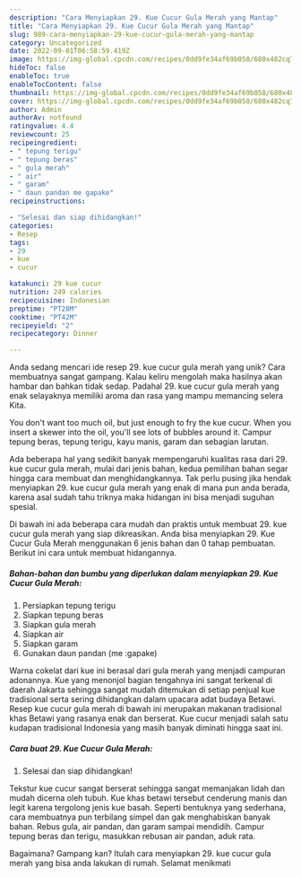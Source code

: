 ```yaml
---
description: "Cara Menyiapkan 29. Kue Cucur Gula Merah yang Mantap"
title: "Cara Menyiapkan 29. Kue Cucur Gula Merah yang Mantap"
slug: 989-cara-menyiapkan-29-kue-cucur-gula-merah-yang-mantap
category: Uncategorized
date: 2022-09-01T06:58:59.419Z
image: https://img-global.cpcdn.com/recipes/0dd9fe34af69b058/680x482cq70/29-kue-cucur-gula-merah-foto-resep-utama.jpg
hideToc: false
enableToc: true
enableTocContent: false
thumbnail: https://img-global.cpcdn.com/recipes/0dd9fe34af69b058/680x482cq70/29-kue-cucur-gula-merah-foto-resep-utama.jpg
cover: https://img-global.cpcdn.com/recipes/0dd9fe34af69b058/680x482cq70/29-kue-cucur-gula-merah-foto-resep-utama.jpg
author: Admin
authorAv: notfound
ratingvalue: 4.4
reviewcount: 25
recipeingredient:
- " tepung terigu"
- " tepung beras"
- " gula merah"
- " air"
- " garam"
- " daun pandan me gapake"
recipeinstructions:

- "Selesai dan siap dihidangkan!"
categories:
- Resep
tags:
- 29
- kue
- cucur

katakunci: 29 kue cucur 
nutrition: 249 calories
recipecuisine: Indonesian
preptime: "PT28M"
cooktime: "PT42M"
recipeyield: "2"
recipecategory: Dinner

---
```





Anda sedang mencari ide resep 29. kue cucur gula merah yang unik? Cara membuatnya sangat gampang. Kalau keliru mengolah maka hasilnya akan hambar dan bahkan tidak sedap. Padahal 29. kue cucur gula merah yang enak selayaknya memiliki aroma dan rasa yang mampu memancing selera Kita.





You don&#39;t want too much oil, but just enough to fry the kue cucur. When you insert a skewer into the oil, you&#39;ll see lots of bubbles around it. Campur tepung beras, tepung terigu, kayu manis, garam dan sebagian larutan.

Ada beberapa hal yang sedikit banyak mempengaruhi kualitas rasa dari 29. kue cucur gula merah, mulai dari jenis bahan, kedua pemilihan bahan segar hingga cara membuat dan menghidangkannya. Tak perlu pusing jika hendak menyiapkan 29. kue cucur gula merah yang enak di mana pun anda berada, karena asal sudah tahu triknya maka hidangan ini bisa menjadi suguhan spesial.






Di bawah ini ada beberapa cara mudah dan praktis untuk membuat 29. kue cucur gula merah yang siap dikreasikan. Anda bisa menyiapkan 29. Kue Cucur Gula Merah menggunakan 6 jenis bahan dan 0 tahap pembuatan. Berikut ini cara untuk membuat hidangannya.

<!--inarticleads1-->

##### Bahan-bahan dan bumbu yang diperlukan dalam menyiapkan 29. Kue Cucur Gula Merah:

1. Persiapkan  tepung terigu
1. Siapkan  tepung beras
1. Siapkan  gula merah
1. Siapkan  air
1. Siapkan  garam
1. Gunakan  daun pandan (me :gapake)


Warna cokelat dari kue ini berasal dari gula merah yang menjadi campuran adonannya. Kue yang menonjol bagian tengahnya ini sangat terkenal di daerah Jakarta sehingga sangat mudah ditemukan di setiap penjual kue tradisional serta sering dihidangkan dalam upacara adat budaya Betawi. Resep kue cucur gula merah di bawah ini merupakan makanan tradisional khas Betawi yang rasanya enak dan berserat. Kue cucur menjadi salah satu kudapan tradisional Indonesia yang masih banyak diminati hingga saat ini. 

<!--inarticleads2-->

##### Cara buat 29. Kue Cucur Gula Merah:


1. Selesai dan siap dihidangkan!

Tekstur kue cucur sangat berserat sehingga sangat memanjakan lidah dan mudah dicerna oleh tubuh. Kue khas betawi tersebut cenderung manis dan legit karena tergolong jenis kue basah. Seperti bentuknya yang sederhana, cara membuatnya pun terbilang simpel dan gak menghabiskan banyak bahan. Rebus gula, air pandan, dan garam sampai mendidih. Campur tepung beras dan terigu, masukkan rebusan air pandan, aduk rata. 

Bagaimana? Gampang kan? Itulah cara menyiapkan 29. kue cucur gula merah yang bisa anda lakukan di rumah. Selamat menikmati
